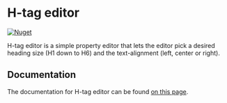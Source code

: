 # H-tag editor
[![Nuget](https://img.shields.io/nuget/v/ourHtagEditor)](https://www.nuget.org/packages/ourHtagEditor/)

H-tag editor is a simple property editor that lets the editor pick a desired heading size (H1 down to H6) and the text-alignment (left, center or right).

## Documentation

The documentation for H-tag editor can be found [on this page](https://htag-docs.mastrup.it/).
